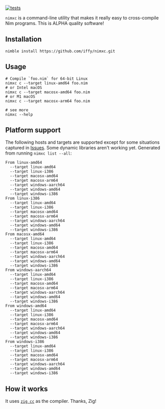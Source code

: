 [![tests](https://github.com/iffy/nimxc/actions/workflows/main.yml/badge.svg)](https://github.com/iffy/nimxc/actions/workflows/main.yml)

`nimxc` is a command-line utility that makes it really easy to cross-compile Nim
programs. This is ALPHA quality software!

## Installation

```
nimble install https://github.com/iffy/nimxc.git
```

## Usage

```
# Compile `foo.nim` for 64-bit Linux
nimxc c --target linux-amd64 foo.nim
# or Intel macOS
nimxc c --target macosx-amd64 foo.nim
# or M1 macOS
nimxc c --target macosx-arm64 foo.nim

# see more
nimxc --help
```

## Platform support

The following hosts and targets are supported except for some situations captured in [Issues](https://github.com/iffy/nimxc/issues).
Some dynamic libraries aren't working yet.
Generated from running `nimxc list --all`:

```
From linux-amd64
  --target linux-amd64
  --target linux-i386
  --target macosx-amd64
  --target macosx-arm64
  --target windows-aarch64
  --target windows-amd64
  --target windows-i386
From linux-i386
  --target linux-amd64
  --target linux-i386
  --target macosx-amd64
  --target macosx-arm64
  --target windows-aarch64
  --target windows-amd64
  --target windows-i386
From macosx-amd64
  --target linux-amd64
  --target linux-i386
  --target macosx-amd64
  --target macosx-arm64
  --target windows-aarch64
  --target windows-amd64
  --target windows-i386
From windows-aarch64
  --target linux-amd64
  --target linux-i386
  --target macosx-amd64
  --target macosx-arm64
  --target windows-aarch64
  --target windows-amd64
  --target windows-i386
From windows-amd64
  --target linux-amd64
  --target linux-i386
  --target macosx-amd64
  --target macosx-arm64
  --target windows-aarch64
  --target windows-amd64
  --target windows-i386
From windows-i386
  --target linux-amd64
  --target linux-i386
  --target macosx-amd64
  --target macosx-arm64
  --target windows-aarch64
  --target windows-amd64
  --target windows-i386
```

## How it works

It uses [`zig cc`](https://ziglang.org/) as the compiler. Thanks, Zig!
